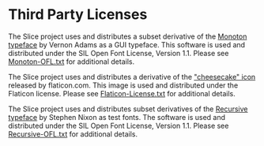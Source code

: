 # Third Party Licenses

The Slice project uses and distributes a subset derivative of the [Monoton typeface](https://fonts.google.com/specimen/Monoton) by Vernon Adams as a GUI typeface.  This software is used and distributed under the SIL Open Font License, Version 1.1. Please see [Monoton-OFL.txt](https://github.com/source-foundry/Slice/blob/main/thirdparty/Monoton-OFL.txt) for additional details.

The Slice project uses and distributes a derivative of the ["cheesecake" icon](https://www.flaticon.com/free-icon/cheesecake_3400263) released by flaticon.com.  This image is used and distributed under the Flaticon license.  Please see [Flaticon-License.txt](https://github.com/source-foundry/Slice/blob/main/thirdparty/Flaticon-License.txt) for additional details.


The Slice project uses and distributes subset derivatives of the [Recursive typeface](https://github.com/arrowtype/recursive) by Stephen Nixon as test fonts. The software is used and distributed under the SIL Open Font License, Version 1.1. Please see [Recursive-OFL.txt](https://github.com/source-foundry/Slice/blob/main/thirdparty/Recursive-OFL.txt) for additional details.
